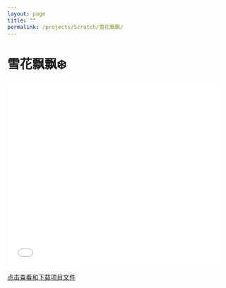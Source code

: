 ```yaml
---
layout: page
title: ""
permalink: /projects/Scratch/雪花飘飘/
---
```


# 雪花飘飘❄️

<iframe src="/assets/projects/Scratch/雪花飘飘/雪花飘飘.html" width="482" height="412" allowtransparency="true" frameborder="0" scrolling="no" allowfullscreen></iframe>

<a href="https://dpfy.sharepoint.com/:u:/r/sites/imake.space/Shared%20Documents/Projects/Scratch%20%E9%A1%B9%E7%9B%AE%E6%96%87%E4%BB%B6/%E9%9B%AA%E8%8A%B1%E9%A3%98%E9%A3%98.sb3?csf=1&web=1&e=9CcGit" target="_blank">点击查看和下载项目文件</a>